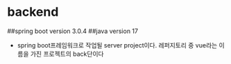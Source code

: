 # backend

##spring boot version 3.0.4
##java version 17
- spring boot프레임워크로 작업될 server project이다. 레퍼지토리 중 vue라는 이름을 가진 프로젝트의 back단이다
